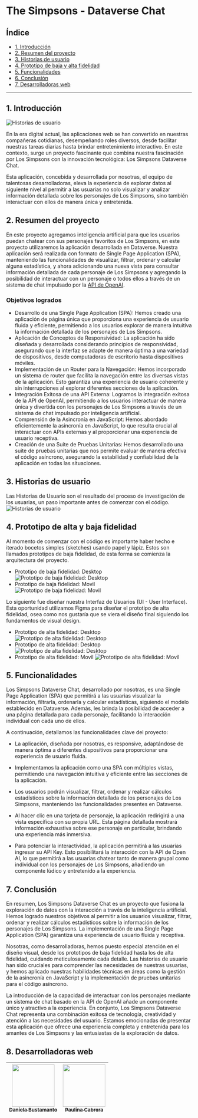   # The Simpsons - Dataverse Chat
  ## Índice
  * [1. Introducción](#1-introducción)
  * [2. Resumen del proyecto](#2-resumen-del-proyecto)
  * [3. Historias de usuario](#-historias-de-usuario)
  * [4. Prototipo de baja y alta fidelidad](#3-prototipo-de-alta-y-baja-fidelidad)
  * [5. Funcionalidades](#4-funcionalidades)
  * [6. Conclusión](#8-conclusión)
  * [7. Desarrolladoras web](#9-desarrolladoras-web)
  ***
  ## 1. Introducción
  ![Historias de usuario](https://github.com/Daniipuff/DEV012-dataverse-chat/blob/main/Recursos%20visuales/PROUECTOFINAL.png)

  En la era digital actual, las aplicaciones web se han convertido en nuestras compañeras cotidianas, desempeñando roles diversos, desde facilitar nuestras tareas diarias hasta brindar entretenimiento interactivo. En este contexto, surge un proyecto fascinante que combina nuestra fascinación por Los Simpsons con la innovación tecnológica: Los Simpsons Dataverse Chat.

  Esta aplicación, concebida y desarrollada por nosotras, el equipo de talentosas desarrolladoras, eleva la experiencia de explorar datos al siguiente nivel al permitir a las usuarias no solo visualizar y analizar información detallada sobre los personajes de Los Simpsons, sino también interactuar con ellos de manera única y entretenida.

  ## 2. Resumen del proyecto
  En este proyecto agregamos inteligencia artificial para que los usuarios puedan chatear con sus personajes favoritos de Los Simpsons, en este proyecto utilizaremos la aplicación desarrollada en Dataverse.
  Nuestra aplicación será realizada con formato de Single Page Application (SPA), manteniendo las funcionalidades de visualizar, filtrar, ordenar y calcular alguna estadística, y ahora adicionando una nueva vista para
  consultar información detallada de cada personaje de Los Simpsons y agregando
  la posibilidad de interactuar con un personaje o todos ellos a través de un sistema de chat impulsado por la
  [API de OpenAI](https://openai.com/product).
  ### Objetivos logrados
  * Desarrollo de una Single Page Application (SPA): Hemos creado una aplicación de página única que proporciona una experiencia de usuario fluida y eficiente, permitiendo a los usuarios explorar de manera intuitiva la información detallada de los personajes de Los Simpsons.
  * Aplicación de Conceptos de Responsividad: La aplicación ha sido diseñada y desarrollada considerando principios de responsividad, asegurando que la interfaz se adapte de manera óptima a una variedad de dispositivos, desde computadoras de escritorio hasta dispositivos móviles.
  * Implementación de un Router para la Navegación: Hemos incorporado un sistema de router que facilita la navegación entre las diversas vistas de la aplicación. Esto garantiza una experiencia de usuario coherente y sin interrupciones al explorar diferentes secciones de la aplicación.
  * Integración Exitosa de una API Externa: Logramos la integración exitosa de la API de OpenAI, permitiendo a los usuarios interactuar de manera única y divertida con los personajes de Los Simpsons a través de un sistema de chat impulsado por inteligencia artificial.
  * Comprensión de la Asincronía en JavaScript: Hemos abordado eficientemente la asincronía en JavaScript, lo que resulta crucial al interactuar con APIs externas y al proporcionar una experiencia de usuario receptiva.
  * Creación de una Suite de Pruebas Unitarias: Hemos desarrollado una suite de pruebas unitarias que nos permite evaluar de manera efectiva el código asíncrono, asegurando la estabilidad y confiabilidad de la aplicación en todas las situaciones.

  ## 3. Historias de usuario
  Las Historias de Usuario son el resultado del proceso de investigación de los usuarias, un paso importante antes de comenzar con el código.
  ![Historias de usuario](https://github.com/Daniipuff/DEV012-dataverse-chat/blob/main/Recursos%20visuales/historias.jpg)

  ## 4. Prototipo de alta y baja fidelidad
  Al momento de comenzar con el código es importante haber hecho e iterado bocetos simples (sketches) usando papel y lápiz. Estos son llamados prototipos de baja fidelidad, de esta forma se comienza la arquitectura del proyecto.
  * Prototipo de baja fidelidad: Desktop
  ![Prototipo de baja fidelidad: Desktop](https://github.com/Daniipuff/DEV012-dataverse-chat/blob/main/Recursos%20visuales/bf1.jpg)
  * Prototipo de baja fidelidad: Movil  
  ![Prototipo de baja fidelidad: Movil](https://github.com/Daniipuff/DEV012-dataverse-chat/blob/main/Recursos%20visuales/bj2.jpg)

  Lo siguiente fue diseñar nuestra Interfaz de Usuarios (UI - User Interface). Esta oportunidad  utilizamos Figma para diseñar el prototipo de alta fidelidad, osea como nos gustaría que se viera el diseño final siguiendo los fundamentos de visual design.
  
  * Prototipo de alta fidelidad: Desktop
  ![Prototipo de alta fidelidad: Desktop](https://github.com/Daniipuff/DEV012-dataverse-chat/blob/main/Recursos%20visuales/af1.jpg)
  * Prototipo de alta fidelidad: Desktop
  ![Prototipo de alta fidelidad: Desktop](https://github.com/Daniipuff/DEV012-dataverse-chat/blob/main/Recursos%20visuales/af2.jpg)
  * Prototipo de alta fidelidad: Movil
  ![Prototipo de alta fidelidad: Movil](https://github.com/Daniipuff/DEV012-dataverse-chat/blob/main/Recursos%20visuales/af3.jpg)

  ## 5. Funcionalidades
  Los Simpsons Dataverse Chat, desarrollado por nosotras, es una Single Page Application (SPA) que permitirá a las usuarias visualizar la información, filtrarla, ordenarla y calcular estadísticas, siguiendo el modelo establecido en Dataverse. Además, les brinda la posibilidad de acceder a una página detallada para cada personaje, facilitando la interacción individual con cada uno de ellos.

  A continuación, detallamos las funcionalidades clave del proyecto:

  * La aplicación, diseñada por nosotras, es responsive, adaptándose de manera óptima a diferentes dispositivos para proporcionar una experiencia de usuario fluida.

  * Implementamos la aplicación como una SPA con múltiples vistas, permitiendo una navegación intuitiva y eficiente entre las secciones de la aplicación.

  * Los usuarios podrán visualizar, filtrar, ordenar y realizar cálculos estadísticos sobre la información detallada de los personajes de Los Simpsons, manteniendo las funcionalidades presentes en Dataverse.

  * Al hacer clic en una tarjeta de personaje, la aplicación redirigirá a una vista específica con su propia URL. Esta página detallada mostrará información exhaustiva sobre ese personaje en particular, brindando una experiencia más inmersiva.

  * Para potenciar la interactividad, la aplicación permitirá a las usuarias ingresar su API Key. Esto posibilitará la interacción con la API de Open AI, lo que permitirá a las usuarias chatear tanto de manera grupal como individual con los personajes de Los Simpsons, añadiendo un componente lúdico y entretenido a la experiencia.

## 7. Conclusión
  En resumen, Los Simpsons Dataverse Chat es un proyecto que fusiona la exploración de datos con la interacción a través de la inteligencia artificial. Hemos logrado nuestros objetivos al permitir a los usuarios visualizar, filtrar, ordenar y realizar cálculos estadísticos sobre la información de los personajes de Los Simpsons. La implementación de una Single Page Application (SPA) garantiza una experiencia de usuario fluida y receptiva.

  Nosotras, como desarrolladoras, hemos puesto especial atención en el diseño visual, desde los prototipos de baja fidelidad hasta los de alta fidelidad, cuidando meticulosamente cada detalle. Las historias de usuario han sido cruciales para comprender las necesidades de nuestras usuarias, y hemos aplicado nuestras habilidades técnicas en áreas como la gestión de la asincronía en JavaScript y la implementación de pruebas unitarias para el código asíncrono.

  La introducción de la capacidad de interactuar con los personajes mediante un sistema de chat basado en la API de OpenAI añade un componente único y atractivo a la experiencia. En conjunto, Los Simpsons Dataverse Chat representa una combinación exitosa de tecnología, creatividad y atención a las necesidades del usuario. Estamos emocionadas de presentar esta aplicación que ofrece una experiencia completa y entretenida para los amantes de Los Simpsons y las entusiastas de la exploración de datos.
## 8. Desarrolladoras web

| [<img src="https://avatars.githubusercontent.com/u/133843650?s=96&v=4" width=115><br><sub>Daniela Bustamante</sub>](https://github.com/Daniipuff) |  [<img src="https://avatars.githubusercontent.com/u/143117858?v=4" width=115><br><sub>Paulina Cabrera</sub>](https://github.com/Paulinakbrr) |
| :---: | :---: |